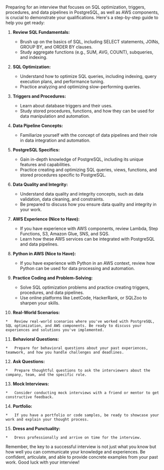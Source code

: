 Preparing for an interview that focuses on SQL optimization, triggers, procedures, and data pipelines in PostgreSQL, as well as AWS components, is crucial to demonstrate your qualifications. Here's a step-by-step guide to help you get ready:

1.  **Review SQL Fundamentals:**
    
    *   Brush up on the basics of SQL, including SELECT statements, JOINs, GROUP BY, and ORDER BY clauses.
    *   Study aggregate functions (e.g., SUM, AVG, COUNT), subqueries, and indexing.
2.  **SQL Optimization:**
    
    *   Understand how to optimize SQL queries, including indexing, query execution plans, and performance tuning.
    *   Practice analyzing and optimizing slow-performing queries.
3.  **Triggers and Procedures:**
    
    *   Learn about database triggers and their uses.
    *   Study stored procedures, functions, and how they can be used for data manipulation and automation.
4.  **Data Pipeline Concepts:**
    
    *   Familiarize yourself with the concept of data pipelines and their role in data integration and automation.
5.  **PostgreSQL Specifics:**
    
    *   Gain in-depth knowledge of PostgreSQL, including its unique features and capabilities.
    *   Practice creating and optimizing SQL queries, views, functions, and stored procedures specific to PostgreSQL.
6.  **Data Quality and Integrity:**
    
    *   Understand data quality and integrity concepts, such as data validation, data cleaning, and constraints.
    *   Be prepared to discuss how you ensure data quality and integrity in your work.
7.  **AWS Experience (Nice to Have):**
    
    *   If you have experience with AWS components, review Lambda, Step Functions, S3, Amazon Glue, SNS, and SQS.
    *   Learn how these AWS services can be integrated with PostgreSQL and data pipelines.
8.  **Python in AWS (Nice to Have):**
    
    *   If you have experience with Python in an AWS context, review how Python can be used for data processing and automation.
9.  **Practice Coding and Problem-Solving:**
    
    *   Solve SQL optimization problems and practice creating triggers, procedures, and data pipelines.
    *   Use online platforms like LeetCode, HackerRank, or SQLZoo to sharpen your skills.
10.  **Real-World Scenarios:**
    
    *   Review real-world scenarios where you've worked with PostgreSQL, SQL optimization, and AWS components. Be ready to discuss your experiences and solutions you've implemented.
11.  **Behavioral Questions:**
    
    *   Prepare for behavioral questions about your past experiences, teamwork, and how you handle challenges and deadlines.
12.  **Ask Questions:**
    
    *   Prepare thoughtful questions to ask the interviewers about the company, team, and the specific role.
13.  **Mock Interviews:**
    
    *   Consider conducting mock interviews with a friend or mentor to get constructive feedback.
14.  **Portfolio:**
    
    *   If you have a portfolio or code samples, be ready to showcase your work and explain your thought process.
15.  **Dress and Punctuality:**
    
    *   Dress professionally and arrive on time for the interview.

Remember, the key to a successful interview is not just what you know but how well you can communicate your knowledge and experiences. Be confident, articulate, and able to provide concrete examples from your past work. Good luck with your interview!
